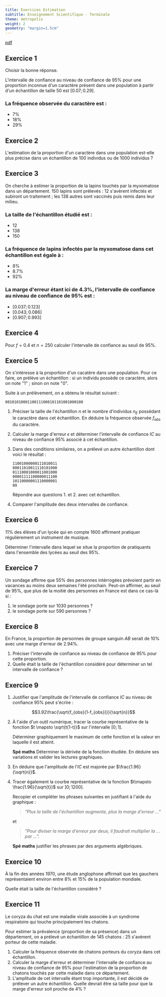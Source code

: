 ```yaml
---
title: Exercices Estimation
subtitle: Enseignement Scientifique - Terminale
theme: metropolis
weight: 2
geometry: "margin=1.5cm"
---
```


[pdf](./exercices_estimation.pdf)

## Exercice 1

Choisir la bonne réponse.

L'intervalle de confiance au niveau de confiance de 95% pour une proportion inconnue d'un caractère présent dans une population à partir d'un échantillon de taille 50 est $[0.07; 0.29]$.

### La fréquence observée du caractère est :

- 7%
- 18%
- 29%

## Exercice 2

L'estimation de la proportion d'un caractère dans une population est-elle plus précise dans un échantillon de 100 individus ou de 1000 individus ?

## Exercice 3

On cherche à estimer la proportion de la lapins touchés par la myxomatose dans un département. 150 lapins sont prélevés : 12 s'avèrent infectés et subiront un traitement ; les 138 autres sont vaccinés puis remis dans leur milieu.

### La taille de l'échantillon étudié est :

- 12
- 138
- 150

### La fréquence de lapins infectés par la myxomatose dans cet échantillon est égale à :

- 8%
- 8.7%
- 92%

### La marge d'erreur étant ici de 4.3%, l'intervalle de confiance au niveau de confiance de 95% est :

- $[0.037; 0.123]$
- $[0.043; 0.086]$
- $[0.907; 0.993]$

## Exercice 4

Pour $f=0.4$ et $n=250$ calculer l'intervalle de confiance au seuil de 95%.

## Exercice 5

On s'intéresse à la proportion d'un cacatère dans une population. Pour ce faire, on prélève un échantillon : si un individu possède ce caractère, alors on note "1" ; sinon on note "0".

Suite à un prélèvement, on a obtenu le résultat suivant :

```
00101010001100111000101101001000100
```

1. Préciser la taille de l'échantillon $n$ et le nombre d'individus $n_E$ possédant le caractère dans cet échantillon. En déduire la fréquence observée $f_{obs}$ du caractère.

2. Calculer la marge d'erreur $\epsilon$ et déterminer l'intervalle de confiance $IC$ au niveau de confiance 95% associé à cet échantillon.

3. Dans des conditions similaires, on a prélevé un autre échantillon dont voici le résultat :

   ```
   11001000000111010011
   00011010011110101000
   01110001000011001000
   00001111100000011100
   10110000001110000001
   00
   ```

   Répondre aux questions 1. et 2. avec cet échantillon.

4. Comparer l'amplitude des deux intervalles de confiance.

## Exercice 6

11% des élèves d'un lycée qui en compte 1600 affirment pratiquer régulièrement un instrument de musique.

Déterminer l'intervalle dans lequel se situe la proportion de pratiquants dans l'ensemble des lycées au seuil des 95%.

## Exercice 7

Un sondage affirme que 55% des personnes intérrogées prévoient partir en vacances au moins deux semaines l'été prochain. Peut-on affirmer, au seuil de 95%, que plus de la moitié des personnes en France est dans ce cas-là si :

1. le sondage porte sur 1030 personnes ?
2. le sondage porte sur 590 personnes ?

## Exercice 8

En France, la proportion de personnes de groupe sanguin $AB$ serait de 10% avec une marge d'erreur de 2.94%.

1. Préciser l'intervalle de confiance au niveau de confiance de 95% pour cette proportion.
2. Quelle était la taille de l'échantillon considéré pour déterminer un tel intervalle de confiance ?

## Exercice 9

1. Justifier que l'amplitude de l'intervalle de confiance $IC$ au niveau de confiance 95% peut s'écrire :

$$3.92\frac{\sqrt{f_{obs}(1-f_{obs})}}{\sqrt{n}}$$

2. À l'aide d'un outil numérique, tracer la courbe représentative de la fonction $t \mapsto \sqrt{t(1-t)}$ sur l'intervalle $[0;1]$.

   Déterminer graphiquement le maximum de cette fonction et la valeur en laquelle il est atteint.

   **Spé maths** Déterminer la dérivée de la fonction étudiée. En déduire ses variations et valider les lectures graphiques.

3. En déduire que l'amplitude de l'$IC$ est majorée par $\frac{1.96}{\sqrt{n}}$.

4. Tracer également la courbe représentative de la fonction $t\mapsto \frac{1.96}{\sqrt{t}}$ sur $]0;1200]$.

   Recopier et compléter les phrases suivantes en justifiant à l'aide du graphique :

   > _"Plus la taille de l'échantillon augmente, plus la marge d'erreur ..."_

   et

   > _"Pour diviser la marge d'erreur par deux, il faudrait multiplier la ... par ..."._

   **Spé maths** justifier les phrases par des arguments algébriques.

## Exercice 10

À la fin des années 1970, une étude anglophone affirmait que les gauchers représentaient environ entre 8% et 15% de la population mondiale.

Quelle était la taille de l'échantillon considéré ?

## Exercice 11

Le coryza du chat est une maladie virale associée à un syndrome respiratoire qui touche principalement les chatons.

Pour estimer la prévalence (proportion de sa présence) dans un département, on a prélevé un échantillon de 145 chatons : 25 s'avèrent porteur de cette maladie.

1. Calculer la fréquence observée de chatons porteurs du coryza dans cet échantillon.
2. Calculer la marge d'erreur et déterminer l'intervalle de confiance au niveau de confiance de 95% pour l'estimation de la proportion de chatons touchés par cette maladie dans ce département.
3. L'amplitude de cet intervalle étant trop importante, il est décidé de prélever un autre échantillon. Quelle devrait être sa taille pour que la marge d'erreur soit proche de 4% ?
